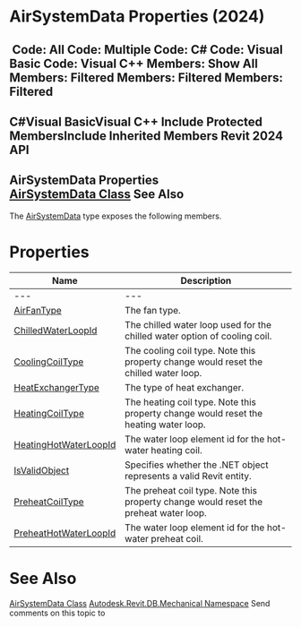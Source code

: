 # AirSystemData Properties (2024)

﻿
 Code: All Code: Multiple Code: C# Code: Visual Basic Code: Visual C++  Members: Show All Members: Filtered Members: Filtered Members: Filtered   
---  
C#Visual BasicVisual C++
Include Protected MembersInclude Inherited Members
Revit 2024 API  
---  
AirSystemData Properties  
[AirSystemData Class](4a7c39a1-cd35-4828-97b7-f70cbd3fdab8.md "AirSystemData Class") See Also  
---  
The [AirSystemData](4a7c39a1-cd35-4828-97b7-f70cbd3fdab8.md "AirSystemData Class") type exposes the following members.
# Properties
| Name | Description |
| --- | --- |
| --- | --- | --- |
| [AirFanType](1fef24a6-6891-d294-fdea-f2a38a6890e6.md "AirFanType Property") | The fan type. |
| [ChilledWaterLoopId](d26b6b0b-a01e-5da8-f462-0617cfd7ee28.md "ChilledWaterLoopId Property") | The chilled water loop used for the chilled water option of cooling coil. |
| [CoolingCoilType](24a82961-4f54-b21a-d120-46b7d1d3095e.md "CoolingCoilType Property") | The cooling coil type. Note this property change would reset the chilled water loop. |
| [HeatExchangerType](874babfb-844a-72de-95cb-102f5f69a2d2.md "HeatExchangerType Property") | The type of heat exchanger. |
| [HeatingCoilType](88cb5514-1aa3-4501-40fe-412e7db40848.md "HeatingCoilType Property") | The heating coil type. Note this property change would reset the heating water loop. |
| [HeatingHotWaterLoopId](5271439e-4ff2-11ba-d5b8-9ec0e0621963.md "HeatingHotWaterLoopId Property") | The water loop element id for the hot-water heating coil. |
| [IsValidObject](0dbea7ba-2e36-06f6-bdf6-27da88b8b2dd.md "IsValidObject Property") | Specifies whether the .NET object represents a valid Revit entity. |
| [PreheatCoilType](1b1127c1-56aa-6338-c532-40904b878fd6.md "PreheatCoilType Property") | The preheat coil type. Note this property change would reset the preheat water loop. |
| [PreheatHotWaterLoopId](402223f4-7f05-ce66-bed6-94821f07b7e5.md "PreheatHotWaterLoopId Property") | The water loop element id for the hot-water preheat coil. |

# See Also
[AirSystemData Class](4a7c39a1-cd35-4828-97b7-f70cbd3fdab8.md "AirSystemData Class")
[Autodesk.Revit.DB.Mechanical Namespace](0eafd899-5912-56fd-94b1-d286156e26fc.md "Autodesk.Revit.DB.Mechanical Namespace")
Send comments on this topic to 